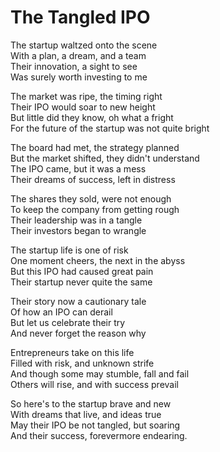 # The Tangled IPO

The startup waltzed onto the scene  
With a plan, a dream, and a team  
Their innovation, a sight to see  
Was surely worth investing to me  

The market was ripe, the timing right  
Their IPO would soar to new height  
But little did they know, oh what a fright  
For the future of the startup was not quite bright  

The board had met, the strategy planned  
But the market shifted, they didn't understand  
The IPO came, but it was a mess  
Their dreams of success, left in distress  

The shares they sold, were not enough  
To keep the company from getting rough  
Their leadership was in a tangle  
Their investors began to wrangle  

The startup life is one of risk  
One moment cheers, the next in the abyss  
But this IPO had caused great pain  
Their startup never quite the same  

Their story now a cautionary tale  
Of how an IPO can derail  
But let us celebrate their try  
And never forget the reason why  

Entrepreneurs take on this life  
Filled with risk, and unknown strife  
And though some may stumble, fall and fail  
Others will rise, and with success prevail  

So here's to the startup brave and new  
With dreams that live, and ideas true  
May their IPO be not tangled, but soaring  
And their success, forevermore endearing.